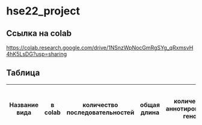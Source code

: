 # hse22_project
## Ссылка на colab
https://colab.research.google.com/drive/1NSnzWpNocGmRgSYg_qRxmsvH4hK5LsDG?usp=sharing
## Таблица
| Название вида     | в colab | количество последовательностей | общая длина | количество аннотированных генов | доля аннотированных генов в геноме | кол-во участков с zh-score >500 | Общая длина участков с zh-score > 500 |
| ---      | ---       | ---      | ---       | ---      | ---       | ---      | ---       |
